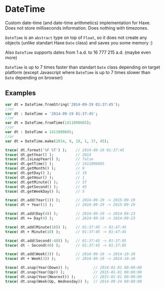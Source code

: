 DateTime
========

Custom date-time (and date-time arithmetics) implementation for Haxe. Does not store milliseconds information. Does nothing with timezones.

`DateTime` is an `abstract` type on top of `Float`, so it does not create any objects (unlike standart Haxe `Date` class) and saves you some memory :)

Also `DateTime` supports dates from 1 a.d. to 16 777 215 a.d. (maybe even more)

`DateTime` is up to 7 times faster than standart `Date` class depending on target platform (except Javascript where `DateTime` is up to 7 times slower than `Date` depending on browser)

Examples
---------------
```haxe
var dt = DateTime.fromString('2014-09-19 01:37:45');
//or
var dt : DateTime = '2014-09-19 01:37:45';
//or
var dt = DateTime.fromTime(1411090665);
//or
var dt : DateTime = 1411090665;
//or
var dt = DateTime.make(2014, 9, 19, 1, 37, 45);

trace( dt.format('%F %T') );    // 2014-09-19 01:37:45
trace( dt.getYear() );          // 2014
trace( dt.isLeapYear() );       // false
trace( dt.getTime() );          // 1411090665
trace( dt.getMonth() );         // 9
trace( dt.getDay() );           // 19
trace( dt.getHour() );          // 1
trace( dt.getMinute() );        // 37
trace( dt.getSecond() );        // 45
trace( dt.getWeekDay() );       // 5

trace( dt.add(Year(1)) );       // 2014-09-19 -> 2015-09-19
trace( dt + Year(1) );          // 2014-09-19 -> 2015-09-19

trace( dt.add(Day(4)) );        // 2014-09-19 -> 2014-09-23
trace( dt += Day(4) );          // 2014-09-19 -> 2014-09-23

trace( dt.add(Minute(10)) );    // 01:37:45 -> 01:47:45
trace( dt + Minute(10) );       // 01:37:45 -> 01:47:45

trace( dt.add(Second(-40)) );   // 01:37:45 -> 01:37:05
trace( dt - Second(40) );       // 01:37:45 -> 01:37:05

trace( dt.add(Week(3)) );       // 2014-09-19 -> 2014-10-10
trace( dt + Week(3)) );         // 2014-09-19 -> 2014-10-10

trace( dt.snap(Year(Down)) );           // 2014-01-01 00:00:00
trace( dt.snap(Year(Up)) );             // 2015-01-01 00:00:00
trace( dt.snap(Year(Nearest)) );        // 2015-01-01 00:00:00
trace( dt.snap(Week(Up, Wednesday)) );  // 2014-09-24 00:00:00
```
